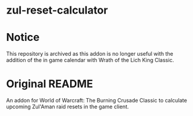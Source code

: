 # zul-reset-calculator

# Notice
This repository is archived as this addon is no longer useful with the addition of the in game calendar with Wrath of the Lich King Classic.

# Original README
An addon for World of Warcraft: The Burning Crusade Classic to calculate upcoming Zul'Aman raid resets in the game client.
